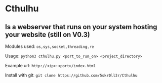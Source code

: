 # Cthulhu
## Is a webserver that runs on your system hosting your website (still on V0.3)

Modules used: `os,sys,socket,threading,re`

Usage: `python3 cthulhu.py <port_to_run_on> <project_directory>`

Example url: `http://<ip>:<port>/index.html`

Install with git: `git clone https://github.com/5skr0ll3r/Cthulhu`
